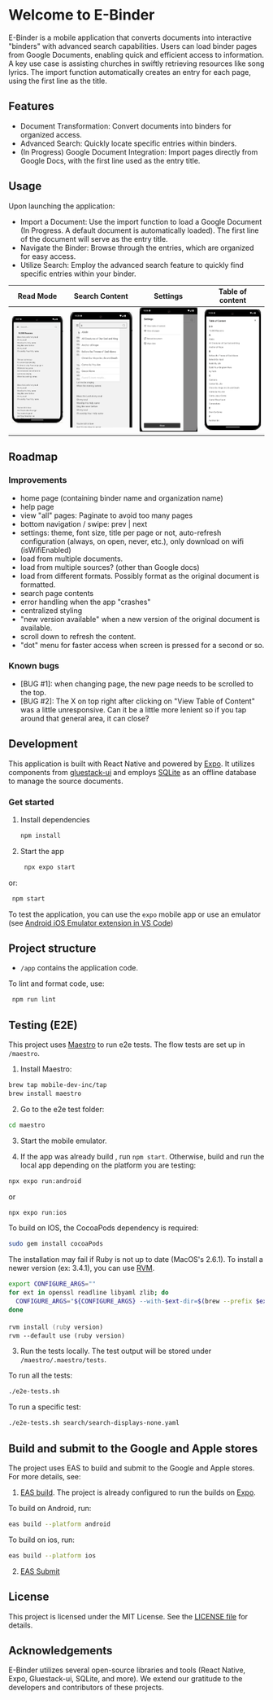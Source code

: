 # Welcome to E-Binder

E-Binder is a mobile application that converts documents into interactive "binders" with advanced search capabilities. Users can load binder pages from Google Documents, enabling quick and efficient access to information. A key use case is assisting churches in swiftly retrieving resources like song lyrics. The import function automatically creates an entry for each page, using the first line as the title.

## Features

* Document Transformation: Convert documents into binders for organized access.
* Advanced Search: Quickly locate specific entries within binders.
* (In Progress) Google Document Integration: Import pages directly from Google Docs, with the first line used as the entry title.

## Usage

Upon launching the application:

* Import a Document: Use the import function to load a Google Document (In Progress. A default document is automatically loaded). The first line of the document will serve as the entry title.
* Navigate the Binder: Browse through the entries, which are organized for easy access.
* Utilize Search: Employ the advanced search feature to quickly find specific entries within your binder.

Read Mode                  |  Search Content           |  Settings                 |  Table of content
:-------------------------:|:-------------------------:|:-------------------------:|:-------------------------:
![Read content](https://github.com/dlyfoung/e-binder/blob/81f3035d47b2ff3a7dceab46f266dcd8a2c7426c/assets/screenshots/Screenshot-Reader.png) | ![Search content](https://github.com/dlyfoung/e-binder/blob/81f3035d47b2ff3a7dceab46f266dcd8a2c7426c/assets/screenshots/Screenshot-Search.png) | ![Settings](https://github.com/dlyfoung/e-binder/blob/81f3035d47b2ff3a7dceab46f266dcd8a2c7426c/assets/screenshots/Screenshot-Settings.png) | ![Table of Content](https://github.com/dlyfoung/e-binder/blob/81f3035d47b2ff3a7dceab46f266dcd8a2c7426c/assets/screenshots/Screenshot-TableOfContent.png)

## Roadmap
### Improvements
- home page (containing binder name and organization name)
- help page
- view "all" pages: Paginate to avoid too many pages
- bottom navigation / swipe: prev | next
- settings: theme, font size, title per page or not, auto-refresh configuration (always, on open, never, etc.), only download on wifi (isWifiEnabled)
- load from multiple documents.
- load from multiple sources? (other than Google docs)
- load from different formats. Possibly format as the original document is formatted.
- search page contents
- error handling when the app "crashes"
- centralized styling
- "new version available" when a new version of the original document is available.
- scroll down to refresh the content.
- "dot" menu for faster access when screen is pressed for a second or so.

### Known bugs
- [BUG #1]: when changing page, the new page needs to be scrolled to the top.
- [BUG #2]: The X on top right after clicking on "View Table of Content" was a little unresponsive. Can it be a little more lenient so if you tap around that general area, it can close?


## Development

This application is built with React Native and powered by [Expo](https://expo.dev). It utilizes components from [gluestack-ui](https://gluestack.io) and employs [SQLite](https://docs.expo.dev/versions/latest/sdk/sqlite/) as an offline database to manage the source documents.

### Get started

1. Install dependencies

   ```zsh
   npm install
   ```

2. Start the app

   ```zsh
    npx expo start
   ```
or:
   ```zsh
    npm start
   ```

To test the application, you can use the `expo` mobile app or use an emulator (see [Android iOS Emulator extension in VS Code](https://marketplace.visualstudio.com/items?itemName=DiemasMichiels.emulate))


## Project structure

* `/app` contains the application code.


To lint and format code, use:

   ```zsh
    npm run lint
   ```

## Testing (E2E)

This project uses [Maestro](https://maestro.mobile.dev) to run e2e tests. The flow tests are set up in `/maestro`.

1. Install Maestro:

```zsh
brew tap mobile-dev-inc/tap
brew install maestro
```

2. Go to the e2e test folder:

```zsh
cd maestro
```

3. Start the mobile emulator.

4. If the app was already build , run `npm start`. Otherwise, build and run the local app depending on the platform you are testing:

```zsh
npx expo run:android
```
or
```zsh
npx expo run:ios
```

To build on IOS, the CocoaPods dependency is required:
```zsh
sudo gem install cocoaPods
```

The installation may fail if Ruby is not up to date (MacOS's 2.6.1). To install a newer version (ex: 3.4.1), you can use [RVM](https://stackoverflow.com/questions/60182199/upgrading-global-ruby-version-on-macos).
```zsh
export CONFIGURE_ARGS=""
for ext in openssl readline libyaml zlib; do 
  CONFIGURE_ARGS="${CONFIGURE_ARGS} --with-$ext-dir=$(brew --prefix $ext)" 
done

rvm install (ruby version)
rvm --default use (ruby version)
```


3. Run the tests locally. The test output will be stored under `/maestro/.maestro/tests`.

To run all the tests:
```zsh
./e2e-tests.sh
```

To run a specific test:
```zsh
./e2e-tests.sh search/search-displays-none.yaml
```

## Build and submit to the Google and Apple stores

The project uses EAS to build and submit to the Google and Apple stores. For more details, see:
1. [EAS build](https://docs.expo.dev/build/introduction/). The project is already configured to run the builds on [Expo](https://expo.dev).

To build on Android, run:
```zsh
eas build --platform android
```
To build on ios, run:
```zsh
eas build --platform ios
```

2. [EAS Submit](https://docs.expo.dev/submit/introduction/)



## License

This project is licensed under the MIT License. See the [LICENSE file](https://github.com/dlyfoung/e-binder/blob/main/LICENSE.md) for details.

## Acknowledgements

E-Binder utilizes several open-source libraries and tools (React Native, Expo, Gluestack-ui, SQLite, and more). We extend our gratitude to the developers and contributors of these projects.